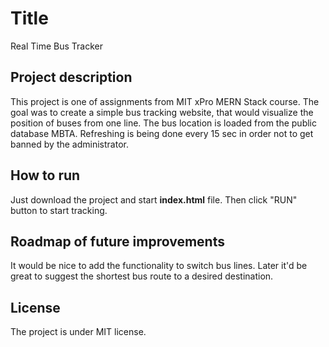 # Title 

Real Time Bus Tracker

## Project description

This project is one of assignments from MIT xPro MERN Stack course. The goal was to create a simple bus tracking
website, that would visualize the position of buses from one line. The bus location is loaded from the public 
database MBTA. Refreshing is being done every 15 sec in order not to get banned by the administrator.

## How to run 

Just download the project and start **index.html** file. Then click "RUN" button to start tracking.

## Roadmap of future improvements

It would be nice to add the functionality to switch bus lines. Later it'd be great to suggest the shortest bus route to a desired destination.

## License

The project is under MIT license.